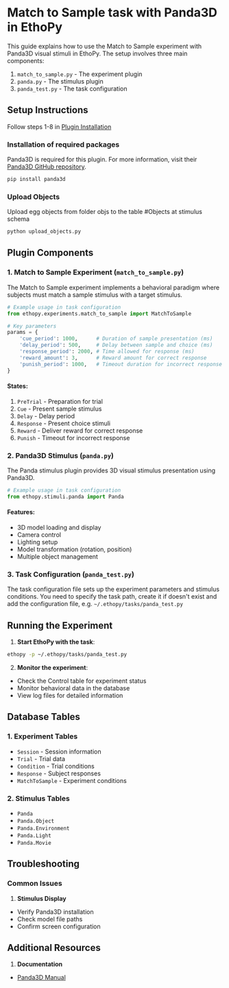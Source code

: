 # Match to Sample task with Panda3D in EthoPy

This guide explains how to use the Match to Sample experiment with Panda3D visual stimuli in EthoPy. The setup involves three main components:

1. `match_to_sample.py` - The experiment plugin
2. `panda.py` - The stimulus plugin
3. `panda_test.py` - The task configuration

## Setup Instructions

Follow steps 1-8 in [Plugin Installation](https://github.com/ef-lab/ethopy_plugins)

### Installation of required packages

Panda3D is required for this plugin. For more information, visit their [Panda3D GitHub repository](https://github.com/panda3d/panda3d/tree/master).

```bash
pip install panda3d
```

### Upload Objects

Upload egg objects from folder objs to the table #Objects at stimulus schema

```bash
python upload_objects.py
```

## Plugin Components

### 1. Match to Sample Experiment (`match_to_sample.py`)

The Match to Sample experiment implements a behavioral paradigm where subjects must match a sample stimulus with a target stimulus.

```python
# Example usage in task configuration
from ethopy.experiments.match_to_sample import MatchToSample

# Key parameters
params = {
    'cue_period': 1000,      # Duration of sample presentation (ms)
    'delay_period': 500,     # Delay between sample and choice (ms)
    'response_period': 2000, # Time allowed for response (ms)
    'reward_amount': 3,      # Reward amount for correct response
    'punish_period': 1000,   # Timeout duration for incorrect response (ms)
}
```

#### States:
1. `PreTrial` - Preparation for trial
2. `Cue` - Present sample stimulus
3. `Delay` - Delay period
4. `Response` - Present choice stimuli
5. `Reward` - Deliver reward for correct response
6. `Punish` - Timeout for incorrect response

### 2. Panda3D Stimulus (`panda.py`)

The Panda stimulus plugin provides 3D visual stimulus presentation using Panda3D.

```python
# Example usage in task configuration
from ethopy.stimuli.panda import Panda
```

#### Features:
- 3D model loading and display
- Camera control
- Lighting setup
- Model transformation (rotation, position)
- Multiple object management

### 3. Task Configuration (`panda_test.py`)

The task configuration file sets up the experiment parameters and stimulus conditions. You need to specify the task path, create it if doesn't exist and add the configuration file, e.g. `~/.ethopy/tasks/panda_test.py`

## Running the Experiment

1. **Start EthoPy with the task**:

```bash
ethopy -p ~/.ethopy/tasks/panda_test.py
```

2. **Monitor the experiment**:
- Check the Control table for experiment status
- Monitor behavioral data in the database
- View log files for detailed information

## Database Tables

### 1. Experiment Tables
- `Session` - Session information
- `Trial` - Trial data
- `Condition` - Trial conditions
- `Response` - Subject responses
- `MatchToSample` - Experiment conditions

### 2. Stimulus Tables
- `Panda`
- `Panda.Object`
- `Panda.Environment`
- `Panda.Light`
- `Panda.Movie`

## Troubleshooting

### Common Issues

1. **Stimulus Display**
- Verify Panda3D installation
- Check model file paths
- Confirm screen configuration


## Additional Resources

1. **Documentation**
- [Panda3D Manual](https://docs.panda3d.org/1.10/python/index)
